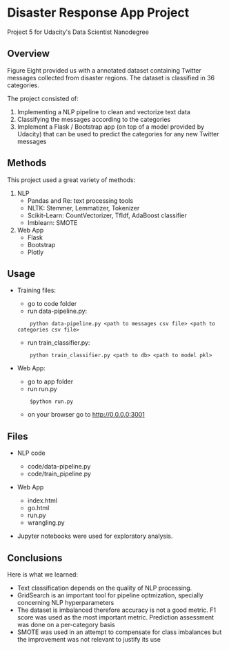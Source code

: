 # Disaster Response App Project 

Project 5 for Udacity's Data Scientist Nanodegree

## Overview

Figure Eight provided us with a annotated dataset containing
Twitter messages collected from disaster regions.
The dataset is classified in 36 categories. 

The project consisted of:

1. Implementing a NLP pipeline to clean and vectorize 
text data 
2. Classifying the messages according to the categories
3. Implement a Flask / Bootstrap app (on top of a
model provided by Udacity) that can be used to predict
the categories for any new Twitter messages 
 
## Methods

This project used a great variety of methods:

1. NLP
	* Pandas and Re: text processing tools
	* NLTK: Stemmer, Lemmatizer, Tokenizer 
	* Scikit-Learn: CountVectorizer, TfIdf,
AdaBoost classifier
	* Imblearn: SMOTE 
2. Web App
	* Flask
	* Bootstrap
	* Plotly

## Usage

* Training files:
	* go to code folder
	* run data-pipeline.py:
	```
		python data-pipeline.py <path to messages csv file> <path to categories csv file>
	```
	* run train_classifier.py:
	```
		python train_classifier.py <path to db> <path to model pkl>
	```

* Web App:
	* go to app folder
	* run run.py
	```
		$python run.py
	```
	* on your browser go to http://0.0.0.0:3001
## Files

* NLP code 
	* code/data-pipeline.py
	* code/train_pipeline.py
* Web App
	* index.html
	* go.html 
	* run.py
	* wrangling.py
	
* Jupyter notebooks were used for exploratory analysis.

## Conclusions

Here is what we learned:

* Text classification depends on the quality of NLP
processing. 
* GridSearch is an important tool for pipeline
optmization, specially concerning NLP hyperparameters
* The dataset is imbalanced therefore accuracy is
not a good metric. F1 score was used as the most
important metric. Prediction assessment was done on a per-category basis
* SMOTE was used in an attempt to compensate for class
imbalances but the improvement was not relevant to
justify its use
